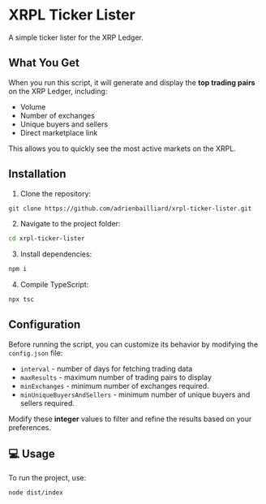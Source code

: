# XRPL Ticker Lister

A simple ticker lister for the XRP Ledger.

## What You Get

When you run this script, it will generate and display the **top trading pairs** on the XRP Ledger, including: 
+ Volume
+ Number of exchanges
+ Unique buyers and sellers
+ Direct marketplace link

This allows you to quickly see the most active markets on the XRPL.

## Installation

1. Clone the repository:
```sh
git clone https://github.com/adrienbailliard/xrpl-ticker-lister.git
```

2. Navigate to the project folder:
```sh
cd xrpl-ticker-lister
```

3. Install dependencies:
```sh
npm i
```

4. Compile TypeScript:
```sh
npx tsc
```

## Configuration

Before running the script, you can customize its behavior by modifying the `config.json` file:
+ `interval` - number of days for fetching trading data
+ `maxResults` - maximum number of trading pairs to display
+ `minExchanges` - minimum number of exchanges required.
+ `minUniqueBuyersAndSellers` - minimum number of unique buyers and sellers required.

Modify these **integer** values to filter and refine the results based on your preferences.

## 💻 Usage

To run the project, use:
```sh
node dist/index
```
